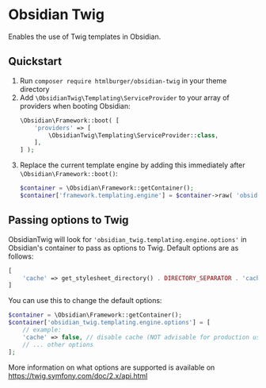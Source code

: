 # Оbsidian Twig

Enables the use of Twig templates in Obsidian.

## Quickstart

1. Run `composer require htmlburger/obsidian-twig` in your theme directory
1. Add `\ObsidianTwig\Templating\ServiceProvider` to your array of providers when booting Obsidian:
    ```php
    \Obsidian\Framework::boot( [
        'providers' => [
            \ObsidianTwig\Templating\ServiceProvider::class,
        ],
    ] );
    ```
1. Replace the current template engine by adding this immediately after `\Obsidian\Framework::boot()`:
    ```php
    $container = \Obsidian\Framework::getContainer();
    $container['framework.templating.engine'] = $container->raw( 'obsidian_twig.templating.engine' );
    ```

## Passing options to Twig

ObsidianTwig will look for `'obsidian_twig.templating.engine.options'` in Obsidian's container to pass as options to Twig.
Default options are as follows:
```php
[
    'cache' => get_stylesheet_directory() . DIRECTORY_SEPARATOR . 'cache' . DIRECTORY_SEPARATOR . 'twig',
]
```

You can use this to change the default options:
```php
$container = \Obsidian\Framework::getContainer();
$container['obsidian_twig.templating.engine.options'] = [
    // example:
    'cache' => false, // disable cache (NOT advisable for production use)
    // ... other options
];
```

More information on what options are supported is available on https://twig.symfony.com/doc/2.x/api.html
